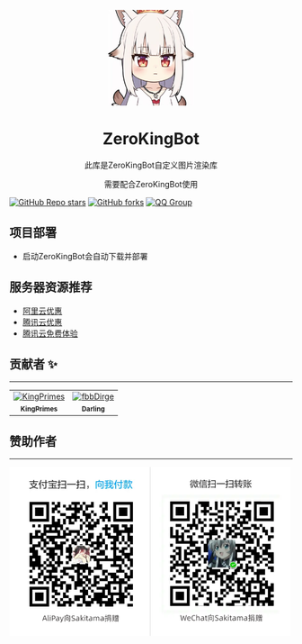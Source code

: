 <div align="center">

<p align="center">
      <img src=".github/image/ico.jpg" width="30%">
</p>

# ZeroKingBot

<p>此库是ZeroKingBot自定义图片渲染库</p>
<p>需要配合ZeroKingBot使用</p>
</div>

<div>

[![GitHub Repo stars](https://img.shields.io/github/stars/KingPrimes/ZKBotImageHtml?style=social)](https://github.com/KingPrimes/ZKBotImageHtml)
[![GitHub forks](https://img.shields.io/github/forks/KingPrimes/ZKBotImageHtml?style=social)](https://github.com/KingPrimes/ZKBotImageHtml)
[![QQ Group](https://img.shields.io/badge/QQ%20Group-260079469-blue)](https://jq.qq.com/?_wv=1027&k=RgqgJLij)
</div>

项目部署
---
- 启动ZeroKingBot会自动下载并部署


服务器资源推荐
---
- [阿里云优惠](https://www.aliyun.com/minisite/goods?userCode=8dt5pt0g&share_source=copy_link)
- [腾讯云优惠](https://cloud.tencent.com/act/pro/cps_3?fromSource=gwzcw.6688284.6688284.6688284&cps_key=ae3b8b6e55495d8bc53f2227ea0273d8)
- [腾讯云免费体验](https://cloud.tencent.com/act/free)

贡献者 ✨
---
--- 
<!-- readme: collaborators,contributors -start -->
<table>
<tr>
    <td align="center">
        <a href="https://github.com/KingPrimes">
            <img src="https://avatars.githubusercontent.com/u/50130875?v=4" width="100;" alt="KingPrimes"/>
            <br />
            <sub><b>KingPrimes</b></sub>
        </a>
    </td>
    <td align="center">
        <a href="https://github.com/fbbDirge">
            <img src="https://avatars.githubusercontent.com/u/86771432?v=4" width="100;" alt="fbbDirge"/>
            <br />
            <sub><b>Darling</b></sub>
        </a>
    </td></tr>
</table>
<!-- readme: collaborators,contributors -end -->

赞助作者
---
---
<img src=".github/image/upA-W.png" width="500"/>
